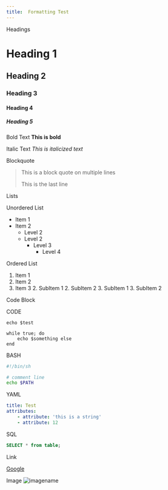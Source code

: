 ```yaml
---
title:  Formatting Test
---
```



Headings

# Heading 1

## Heading 2

### Heading 3

#### Heading 4

##### Heading 5

Bold Text
**This is bold**

Italic Text
*This is italicized text*

Blockquote
> This is a block quote
> on multiple lines
> 
> This is the last line


Lists

Unordered List

- Item 1
- Item 2
    - Level 2
    - Level 2
        - Level 3
            - Level 4

Ordered List

1. Item 1
1. Item 2
1. Item 3
    2. SubItem 1
    2. SubItem 2
        3. SubItem 1
        3. SubItem 2

Code Block

CODE
```code
echo $test

while true; do
    echo $something else
end
```

BASH
```bash
#!/bin/sh

# comment line
echo $PATH

```

YAML
```yaml
title: Test
attributes:
    - attribute: 'this is a string'
    - attribute: 12
```

SQL
```sql
SELECT * from table;
```

Link

[Google](http://www.google.com)

Image
![imagename](/image2.png)



